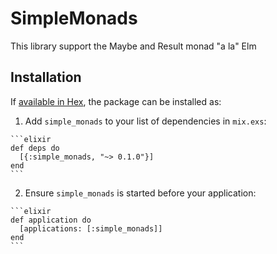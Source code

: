 # SimpleMonads

This library support the Maybe and Result monad "a la" Elm 

## Installation

If [available in Hex](https://hex.pm/docs/publish), the package can be installed as:

  1. Add `simple_monads` to your list of dependencies in `mix.exs`:

    ```elixir
    def deps do
      [{:simple_monads, "~> 0.1.0"}]
    end
    ```

  2. Ensure `simple_monads` is started before your application:

    ```elixir
    def application do
      [applications: [:simple_monads]]
    end
    ```

